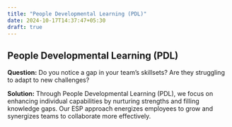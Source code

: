 ```yaml
---
title: "People Developmental Learning (PDL)"
date: 2024-10-17T14:37:47+05:30
draft: true
---
```


## People Developmental Learning (PDL)

**Question:** Do you notice a gap in your team’s skillsets? Are they struggling to adapt to new challenges?

**Solution:** Through People Developmental Learning (PDL), we focus on enhancing individual capabilities by nurturing strengths and filling knowledge gaps. Our ESP approach energizes employees to grow and synergizes teams to collaborate more effectively.
